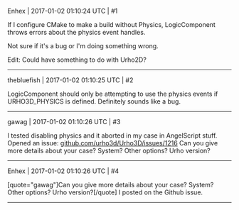Enhex | 2017-01-02 01:10:24 UTC | #1

If I configure CMake to make a build without Physics, LogicComponent throws errors about the physics event handles.

Not sure if it's a bug or I'm doing something wrong.

Edit: Could have something to do with Urho2D?

-------------------------

thebluefish | 2017-01-02 01:10:25 UTC | #2

LogicComponent should only be attempting to use the physics events if URHO3D_PHYSICS is defined. Definitely sounds like a bug.

-------------------------

gawag | 2017-01-02 01:10:26 UTC | #3

I tested disabling physics and it aborted in my case in AngelScript stuff. Opened an issue: [github.com/urho3d/Urho3D/issues/1216](https://github.com/urho3d/Urho3D/issues/1216)
Can you give more details about your case? System? Other options? Urho version?

-------------------------

Enhex | 2017-01-02 01:10:26 UTC | #4

[quote="gawag"]Can you give more details about your case? System? Other options? Urho version?[/quote]
I posted on the Github issue.

-------------------------

